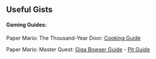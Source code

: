 ## Useful Gists

#### Gaming Guides:
Paper Mario: The Thousand-Year Door: [Cooking Guide](https://gist.github.com/blueYOSHI9000/5a54b45c4c9271a9a1b7732001d20fb2)  

Paper Mario: Master Quest: [Giga Bowser Guide](https://gist.github.com/blueYOSHI9000/5459acb7688256dd4597995f42562aa1) - [Pit Guide](https://gist.github.com/blueYOSHI9000/3f70ca2bbd0c94dac2ea942fe2e6e504)
